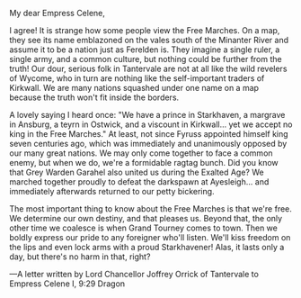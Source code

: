 My dear Empress Celene,

I agree! It is strange how some people view the Free Marches. On a map, they see its name emblazoned on the vales south of the Minanter River and assume it to be a nation just as Ferelden is. They imagine a single ruler, a single army, and a common culture, but nothing could be further from the truth! Our dour, serious folk in Tantervale are not at all like the wild revelers of Wycome, who in turn are nothing like the self-important traders of Kirkwall. We are many nations squashed under one name on a map because the truth won't fit inside the borders.

A lovely saying I heard once: "We have a prince in Starkhaven, a margrave in Ansburg, a teyrn in Ostwick, and a viscount in Kirkwall... yet we accept no king in the Free Marches." At least, not since Fyruss appointed himself king seven centuries ago, which was immediately and unanimously opposed by our many great nations. We may only come together to face a common enemy, but when we do, we're a formidable ragtag bunch. Did you know that Grey Warden Garahel also united us during the Exalted Age? We marched together proudly to defeat the darkspawn at Ayesleigh... and immediately afterwards returned to our petty bickering.

The most important thing to know about the Free Marches is that we're free. We determine our own destiny, and that pleases us. Beyond that, the only other time we coalesce is when Grand Tourney comes to town. Then we boldly express our pride to any foreigner who'll listen. We'll kiss freedom on the lips and even lock arms with a proud Starkhavener! Alas, it lasts only a day, but there's no harm in that, right?

—A letter written by Lord Chancellor Joffrey Orrick of Tantervale to Empress Celene I, 9:29 Dragon
